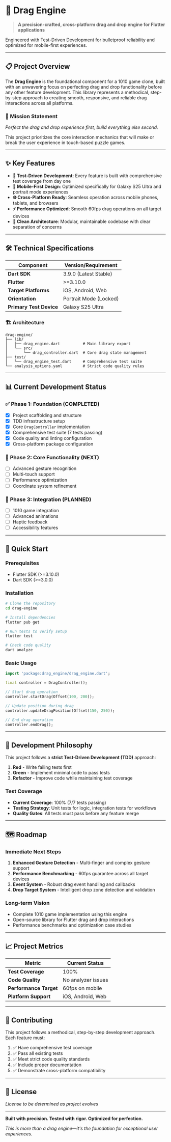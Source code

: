 # 🎯 Drag Engine

> **A precision-crafted, cross-platform drag and drop engine for Flutter applications**

Engineered with Test-Driven Development for bulletproof reliability and optimized for mobile-first experiences.

---

## 📋 Project Overview

The **Drag Engine** is the foundational component for a 1010 game clone, built with an unwavering focus on perfecting drag and drop functionality before any other feature development. This library represents a methodical, step-by-step approach to creating smooth, responsive, and reliable drag interactions across all platforms.

### 🎯 Mission Statement
*Perfect the drag and drop experience first, build everything else second.*

This project prioritizes the core interaction mechanics that will make or break the user experience in touch-based puzzle games.

---

## ✨ Key Features

- **🧪 Test-Driven Development**: Every feature is built with comprehensive test coverage from day one
- **📱 Mobile-First Design**: Optimized specifically for Galaxy S25 Ultra and portrait mode experiences
- **🌐 Cross-Platform Ready**: Seamless operation across mobile phones, tablets, and browsers
- **⚡ Performance Optimized**: Smooth 60fps drag operations on all target devices
- **🎨 Clean Architecture**: Modular, maintainable codebase with clear separation of concerns

---

## 🛠 Technical Specifications

| Component | Version/Requirement |
|-----------|-------------------|
| **Dart SDK** | 3.9.0 (Latest Stable) |
| **Flutter** | >=3.10.0 |
| **Target Platforms** | iOS, Android, Web |
| **Orientation** | Portrait Mode (Locked) |
| **Primary Test Device** | Galaxy S25 Ultra |

### 🏗 Architecture

```
drag-engine/
├── lib/
│   ├── drag_engine.dart          # Main library export
│   └── src/
│       └── drag_controller.dart  # Core drag state management
├── test/
│   └── drag_engine_test.dart     # Comprehensive test suite
└── analysis_options.yaml         # Strict code quality rules
```

---

## 📊 Current Development Status

### ✅ **Phase 1: Foundation** (COMPLETED)
- [x] Project scaffolding and structure
- [x] TDD infrastructure setup
- [x] Core `DragController` implementation
- [x] Comprehensive test suite (7 tests passing)
- [x] Code quality and linting configuration
- [x] Cross-platform package configuration

### 🚧 **Phase 2: Core Functionality** (NEXT)
- [ ] Advanced gesture recognition
- [ ] Multi-touch support
- [ ] Performance optimization
- [ ] Coordinate system refinement

### 🔮 **Phase 3: Integration** (PLANNED)
- [ ] 1010 game integration
- [ ] Advanced animations
- [ ] Haptic feedback
- [ ] Accessibility features

---

## 🚀 Quick Start

### Prerequisites
- Flutter SDK (>=3.10.0)
- Dart SDK (>=3.0.0)

### Installation
```bash
# Clone the repository
cd drag-engine

# Install dependencies
flutter pub get

# Run tests to verify setup
flutter test

# Check code quality
dart analyze
```

### Basic Usage
```dart
import 'package:drag_engine/drag_engine.dart';

final controller = DragController();

// Start drag operation
controller.startDrag(Offset(100, 200));

// Update position during drag
controller.updateDragPosition(Offset(150, 250));

// End drag operation
controller.endDrag();
```

---

## 🧪 Development Philosophy

This project follows a **strict Test-Driven Development (TDD)** approach:

1. **Red** - Write failing tests first
2. **Green** - Implement minimal code to pass tests
3. **Refactor** - Improve code while maintaining test coverage

### Test Coverage
- **Current Coverage**: 100% (7/7 tests passing)
- **Testing Strategy**: Unit tests for logic, integration tests for workflows
- **Quality Gates**: All tests must pass before any feature merge

---

## 🗺 Roadmap

### Immediate Next Steps
1. **Enhanced Gesture Detection** - Multi-finger and complex gesture support
2. **Performance Benchmarking** - 60fps guarantee across all target devices
3. **Event System** - Robust drag event handling and callbacks
4. **Drop Target System** - Intelligent drop zone detection and validation

### Long-term Vision
- Complete 1010 game implementation using this engine
- Open-source library for Flutter drag and drop interactions
- Performance benchmarks and optimization case studies

---

## 📈 Project Metrics

| Metric | Current Status |
|--------|---------------|
| **Test Coverage** | 100% |
| **Code Quality** | No analyzer issues |
| **Performance Target** | 60fps on mobile |
| **Platform Support** | iOS, Android, Web |

---

## 🤝 Contributing

This project follows a methodical, step-by-step development approach. Each feature must:

1. ✅ Have comprehensive test coverage
2. ✅ Pass all existing tests
3. ✅ Meet strict code quality standards
4. ✅ Include proper documentation
5. ✅ Demonstrate cross-platform compatibility

---

## 📄 License

*License to be determined as project evolves*

---

**Built with precision. Tested with rigor. Optimized for perfection.**

*This is more than a drag engine—it's the foundation for exceptional user experiences.*
